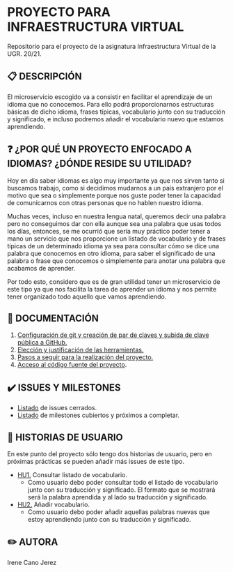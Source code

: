 # PROYECTO PARA INFRAESTRUCTURA VIRTUAL
Repositorio para el proyecto de la asignatura Infraestructura Virtual de la UGR. 20/21.


## :clipboard: DESCRIPCIÓN
 El microservicio escogido va a consistir en facilitar el aprendizaje de un idioma que no conocemos. Para ello podrá proporcionarnos estructuras básicas de dicho idioma, frases típicas, vocabulario junto con su traducción y significado, e incluso podremos añadir el vocabulario nuevo que estamos aprendiendo.

 ## :question: ¿POR QUÉ UN PROYECTO ENFOCADO A IDIOMAS? ¿DÓNDE RESIDE SU UTILIDAD?
 Hoy en día saber idiomas es algo muy importante ya que nos sirven tanto si buscamos trabajo, como si decidimos mudarnos a un país extranjero por el motivo que sea o simplemente porque nos guste poder tener la capacidad de comunicarnos con otras personas que no hablen nuestro idioma.

 Muchas veces, incluso en nuestra lengua natal, queremos decir una palabra pero no conseguimos dar con ella aunque sea una palabra que usas todos los días, entonces, se me ocurrió que sería muy práctico poder tener a mano un servicio que nos proporcione un listado de vocabulario y de frases típicas de un determinado idioma ya sea para consultar cómo se dice una palabra que conocemos en otro idioma, para saber el significado de una palabra o frase que conocemos o simplemente para anotar una palabra que acabamos de aprender.

 Por todo esto, considero que es de gran utilidad tener un microservicio de este tipo ya que nos facilita la tarea de aprender un idioma y nos permite tener organizado todo aquello que vamos aprendiendo.


## :closed_book: DOCUMENTACIÓN
1.  [Configuración de git y creación de par de claves y subida de clave pública a GitHub.](https://github.com/irenecj/ProyectoIdiomasIV/blob/master/docs/config.md)
2. [Elección y justificación de las herramientas.](https://github.com/irenecj/ProyectoIdiomasIV/blob/master/docs/herramientas.md)
3. [Pasos a seguir para la realización del proyecto.](https://github.com/irenecj/ProyectoIdiomasIV/blob/master/docs/pasos.md)
4. [Acceso al código fuente del proyecto](https://github.com/irenecj/ProyectoIdiomasIV/tree/master/src).

## :heavy_check_mark: ISSUES Y MILESTONES
- [Listado](https://github.com/irenecj/ProyectoIdiomasIV/issues?q=is%3Aissue+is%3Aclosed) de issues cerrados.
- [Listado](https://github.com/irenecj/ProyectoIdiomasIV/milestones) de milestones cubiertos y próximos a completar.

## :page_facing_up: HISTORIAS DE USUARIO
En este punto del proyecto sólo tengo dos historias de usuario, pero en próximas prácticas se pueden añadir más issues de este tipo.
- [HU1.](https://github.com/irenecj/ProyectoIdiomasIV/issues/6) Consultar listado de vocabulario.
  * Como usuario debo poder consultar todo el listado de vocabulario junto con su traducción y significado. El formato que se mostrará será la palabra aprendida y al lado su traducción y significado.
- [HU2.](https://github.com/irenecj/ProyectoIdiomasIV/issues/7) Añadir vocabulario.
  * Como usuario debo poder añadir aquellas palabras nuevas que estoy aprendiendo junto con su traducción y significado.


## :pencil2: AUTORA
Irene Cano Jerez
